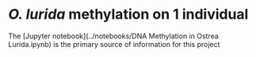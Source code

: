 # _O. lurida_ methylation on 1 individual  

The [Jupyter notebook](../notebooks/DNA Methylation in Ostrea Lurida.ipynb) is the primary source of information for this project 
